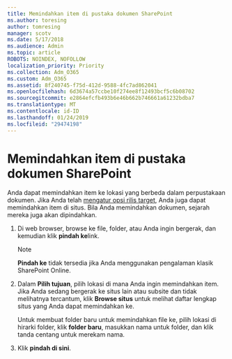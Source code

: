 ```yaml
---
title: Memindahkan item di pustaka dokumen SharePoint
ms.author: toresing
author: tomresing
manager: scotv
ms.date: 5/17/2018
ms.audience: Admin
ms.topic: article
ROBOTS: NOINDEX, NOFOLLOW
localization_priority: Priority
ms.collection: Adm_O365
ms.custom: Adm_O365
ms.assetid: 8f240745-f75d-412d-9588-4fc7ad862041
ms.openlocfilehash: 6d3674a57ccbe10f274ee8f12493bcf5c6b08702
ms.sourcegitcommit: e2864efcfb493b6e46b662b746661a61232bdba7
ms.translationtype: MT
ms.contentlocale: id-ID
ms.lasthandoff: 01/24/2019
ms.locfileid: "29474198"
---
```

# <a name="move-items-in-a-sharepoint-document-library"></a>Memindahkan item di pustaka dokumen SharePoint

Anda dapat memindahkan item ke lokasi yang berbeda dalam perpustakaan dokumen. Jika Anda telah [mengatur opsi rilis target](https://go.microsoft.com/fwlink/?linkid=622980), Anda juga dapat memindahkan item di situs. Bila Anda memindahkan dokumen, sejarah mereka juga akan dipindahkan.
  
1. Di web browser, browse ke file, folder, atau Anda ingin bergerak, dan kemudian klik **pindah ke**link.
    
    > [!NOTE]
    > **Pindah ke** tidak tersedia jika Anda menggunakan pengalaman klasik SharePoint Online. 
  
2. Dalam **Pilih tujuan**, pilih lokasi di mana Anda ingin memindahkan item. Jika Anda sedang bergerak ke situs lain atau subsite dan tidak melihatnya tercantum, klik **Browse situs** untuk melihat daftar lengkap situs yang Anda dapat memindahkan ke. 
    
    Untuk membuat folder baru untuk memindahkan file ke, pilih lokasi di hirarki folder, klik **folder baru**, masukkan nama untuk folder, dan klik tanda centang untuk merekam nama.
    
3. Klik **pindah di sini**.
    

